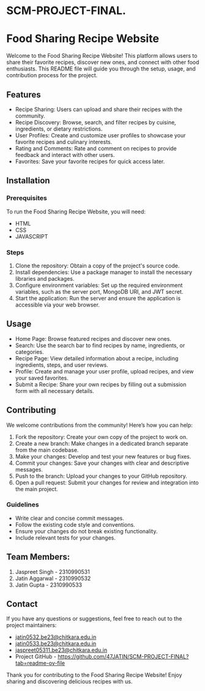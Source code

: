 # SCM-PROJECT-FINAL.
# Food Sharing Recipe Website

Welcome to the Food Sharing Recipe Website! This platform allows users to share their favorite recipes, discover new ones, and connect with other food enthusiasts. This README file will guide you through the setup, usage, and contribution process for the project.


## Features
- Recipe Sharing: Users can upload and share their recipes with the community.
- Recipe Discovery: Browse, search, and filter recipes by cuisine, ingredients, or dietary restrictions.
- User Profiles: Create and customize user profiles to showcase your favorite recipes and culinary interests.
- Rating and Comments: Rate and comment on recipes to provide feedback and interact with other users.
- Favorites: Save your favorite recipes for quick access later.

## Installation

### Prerequisites
To run the Food Sharing Recipe Website, you will need:
- HTML
- CSS
- JAVASCRIPT 

### Steps
1. Clone the repository: Obtain a copy of the project's source code.
2. Install dependencies: Use a package manager to install the necessary libraries and packages.
3. Configure environment variables: Set up the required environment variables, such as the server port, MongoDB URI, and JWT secret.
4. Start the application: Run the server and ensure the application is accessible via your web browser.

## Usage
- Home Page: Browse featured recipes and discover new ones.
- Search: Use the search bar to find recipes by name, ingredients, or categories.
- Recipe Page: View detailed information about a recipe, including ingredients, steps, and user reviews.
- Profile: Create and manage your user profile, upload recipes, and view your saved favorites.
- Submit a Recipe: Share your own recipes by filling out a submission form with all necessary details.

## Contributing

We welcome contributions from the community! Here’s how you can help:

1. Fork the repository: Create your own copy of the project to work on.
2. Create a new branch: Make changes in a dedicated branch separate from the main codebase.
3. Make your changes: Develop and test your new features or bug fixes.
4. Commit your changes: Save your changes with clear and descriptive messages.
5. Push to the branch: Upload your changes to your GitHub repository.
6. Open a pull request: Submit your changes for review and integration into the main project.

### Guidelines
- Write clear and concise commit messages.
- Follow the existing code style and conventions.
- Ensure your changes do not break existing functionality.
- Include relevant tests for your changes.

## Team Members:

1. Jaspreet Singh - 2310990531
2. Jatin Aggarwal - 2310990532
3. Jatin Gupta - 2310990533


## Contact
If you have any questions or suggestions, feel free to reach out to the project maintainers:

- jatin0532.be23@chitkara.edu.in
- jatin0533.be23@chitkara.edu.in
- jaspreet05311.be23@chitkara.edu.in
- Project GitHub - https://github.com/47JATIN/SCM-PROJECT-FINAL?tab=readme-ov-file

Thank you for contributing to the Food Sharing Recipe Website! Enjoy sharing and discovering delicious recipes with us.